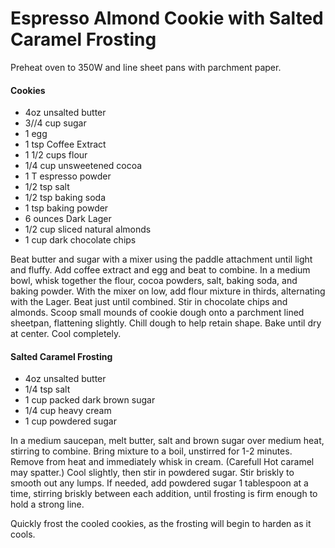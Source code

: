 # Espresso Almond Cookie with Salted Caramel Frosting

Preheat oven to 350W and line sheet pans with parchment paper.

#### Cookies

- 4oz unsalted butter
- 3//4 cup sugar
- 1 egg
- 1 tsp Coffee Extract
- 1 1/2 cups flour
- 1/4 cup unsweetened cocoa
- 1 T espresso powder
- 1/2 tsp salt
- 1/2 tsp baking soda
- 1 tsp baking powder
- 6 ounces Dark Lager
- 1/2 cup sliced natural almonds
- 1 cup dark chocolate chips

Beat butter and sugar with a mixer using the paddle attachment until light and fluffy. Add coffee extract and egg and beat to combine. In a medium bowl, whisk together the flour, cocoa powders, salt, baking soda, and baking powder. With the mixer on low, add flour mixture in thirds, alternating with the Lager. Beat just until combined. Stir in chocolate chips and almonds. Scoop small mounds of cookie dough onto a parchment lined sheetpan, flattening slightly. Chill dough to help retain shape. Bake until dry at center. Cool completely.

#### Salted Caramel Frosting

- 4oz unsalted butter
- 1/4 tsp salt
- 1 cup packed dark brown sugar
- 1/4 cup heavy cream
- 1 cup powdered sugar

In a medium saucepan, melt butter, salt and brown sugar over medium heat, stirring to combine. Bring mixture to a boil, unstirred for 1-2 minutes. Remove from heat and immediately whisk in cream. (Carefull Hot caramel may spatter.) Cool slightly, then stir in powdered sugar. Stir briskly to smooth out any lumps. If needed, add powdered sugar 1 tablespoon at a time, stirring briskly between each addition, until frosting is firm enough to hold a strong line.

Quickly frost the cooled cookies, as the frosting will begin to harden as it cools.
